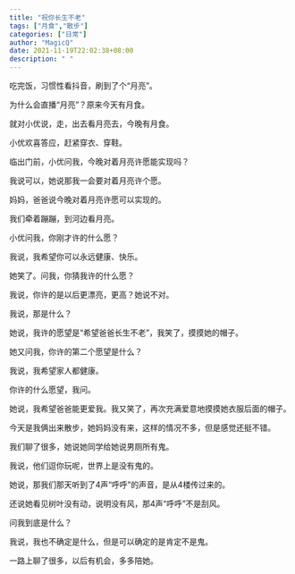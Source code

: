 ```yaml
---
title: "祝你长生不老"
tags: ["月食","散步"]
categories: ["日常"]
author: "MagicQ"
date: 2021-11-19T22:02:38+08:00
description: " "
---
```



吃完饭，习惯性看抖音，刷到了个“月亮”。

为什么会直播“月亮”？原来今天有月食。

就对小优说，走，出去看月亮去，今晚有月食。

小优欢喜答应，赶紧穿衣、穿鞋。

临出门前，小优问我，今晚对着月亮许愿能实现吗？

我说可以，她说那我一会要对着月亮许个愿。

妈妈，爸爸说今晚对着月亮许愿可以实现的。

我们牵着蹦蹦，到河边看月亮。

小优问我，你刚才许的什么愿？

我说，我希望你可以永远健康、快乐。

她笑了。问我，你猜我许的什么愿？

我说，你许的是以后更漂亮，更高？她说不对。

我说，那是什么？

她说，我许的愿望是“希望爸爸长生不老”，我笑了，摸摸她的帽子。

她又问我，你许的第二个愿望是什么？

我说，我希望家人都健康。

你许的什么愿望，我问。

她说，我希望爸爸能更爱我。我又笑了，再次充满爱意地摸摸她衣服后面的帽子。

今天是我俩出来散步，她妈妈没有来，这样的情况不多，但是感觉还挺不错。

我们聊了很多，她说她同学给她说男厕所有鬼。

我说，他们逗你玩呢，世界上是没有鬼的。

她说，那我们那天听到了4声“呼呼”的声音，是从4楼传过来的。

还说她看见树叶没有动，说明没有风，那4声“呼呼”不是刮风。

问我到底是什么？

我说，我也不确定是什么，但是可以确定的是肯定不是鬼。

一路上聊了很多，以后有机会，多多陪她。
